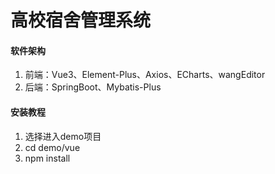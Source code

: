 # 高校宿舍管理系统


#### 软件架构
1.  前端：Vue3、Element-Plus、Axios、ECharts、wangEditor
2.  后端：SpringBoot、Mybatis-Plus


#### 安装教程

1.  选择进入demo项目
2.  cd demo/vue
3.  npm install
